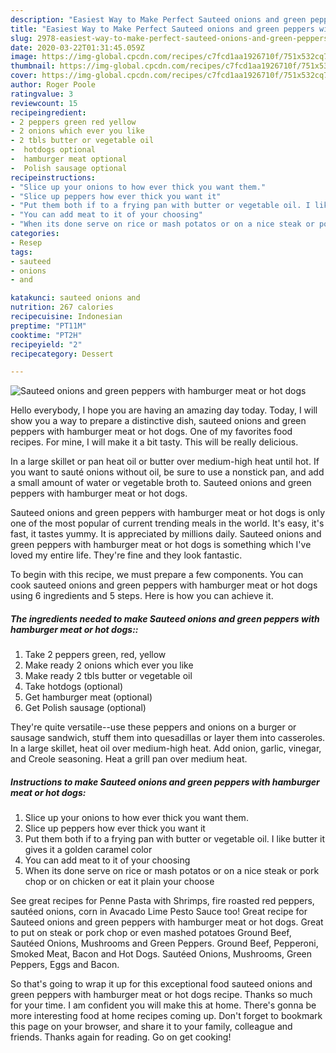 ```yaml
---
description: "Easiest Way to Make Perfect Sauteed onions and green peppers with hamburger meat or hot dogs"
title: "Easiest Way to Make Perfect Sauteed onions and green peppers with hamburger meat or hot dogs"
slug: 2978-easiest-way-to-make-perfect-sauteed-onions-and-green-peppers-with-hamburger-meat-or-hot-dogs
date: 2020-03-22T01:31:45.059Z
image: https://img-global.cpcdn.com/recipes/c7fcd1aa1926710f/751x532cq70/sauteed-onions-and-green-peppers-with-hamburger-meat-or-hot-dogs-recipe-main-photo.jpg
thumbnail: https://img-global.cpcdn.com/recipes/c7fcd1aa1926710f/751x532cq70/sauteed-onions-and-green-peppers-with-hamburger-meat-or-hot-dogs-recipe-main-photo.jpg
cover: https://img-global.cpcdn.com/recipes/c7fcd1aa1926710f/751x532cq70/sauteed-onions-and-green-peppers-with-hamburger-meat-or-hot-dogs-recipe-main-photo.jpg
author: Roger Poole
ratingvalue: 3
reviewcount: 15
recipeingredient:
- 2 peppers green red yellow
- 2 onions which ever you like
- 2 tbls butter or vegetable oil
-  hotdogs optional
-  hamburger meat optional
-  Polish sausage optional
recipeinstructions:
- "Slice up your onions to how ever thick you want them."
- "Slice up peppers how ever thick you want it"
- "Put them both if to a frying pan with butter or vegetable oil. I like butter it gives it a golden caramel color"
- "You can add meat to it of your choosing"
- "When its done serve on rice or mash potatos or on a nice steak or pork chop or on chicken or eat it plain your choose"
categories:
- Resep
tags:
- sauteed
- onions
- and

katakunci: sauteed onions and
nutrition: 267 calories
recipecuisine: Indonesian
preptime: "PT11M"
cooktime: "PT2H"
recipeyield: "2"
recipecategory: Dessert

---
```



![Sauteed onions and green peppers with hamburger meat or hot dogs](https://img-global.cpcdn.com/recipes/c7fcd1aa1926710f/751x532cq70/sauteed-onions-and-green-peppers-with-hamburger-meat-or-hot-dogs-recipe-main-photo.jpg)

Hello everybody, I hope you are having an amazing day today. Today, I will show you a way to prepare a distinctive dish, sauteed onions and green peppers with hamburger meat or hot dogs. One of my favorites food recipes. For mine, I will make it a bit tasty. This will be really delicious.

In a large skillet or pan heat oil or butter over medium-high heat until hot. If you want to sauté onions without oil, be sure to use a nonstick pan, and add a small amount of water or vegetable broth to. Sauteed onions and green peppers with hamburger meat or hot dogs.

Sauteed onions and green peppers with hamburger meat or hot dogs is only one of the most popular of current trending meals in the world. It's easy, it's fast, it tastes yummy. It is appreciated by millions daily. Sauteed onions and green peppers with hamburger meat or hot dogs is something which I've loved my entire life. They're fine and they look fantastic.


To begin with this recipe, we must prepare a few components. You can cook sauteed onions and green peppers with hamburger meat or hot dogs using 6 ingredients and 5 steps. Here is how you can achieve it.

##### The ingredients needed to make Sauteed onions and green peppers with hamburger meat or hot dogs::

1. Take 2 peppers green, red, yellow
1. Make ready 2 onions which ever you like
1. Make ready 2 tbls butter or vegetable oil
1. Take  hotdogs (optional)
1. Get  hamburger meat (optional)
1. Get  Polish sausage (optional)


They&#39;re quite versatile--use these peppers and onions on a burger or sausage sandwich, stuff them into quesadillas or layer them into casseroles. In a large skillet, heat oil over medium-high heat. Add onion, garlic, vinegar, and Creole seasoning. Heat a grill pan over medium heat. 

##### Instructions to make Sauteed onions and green peppers with hamburger meat or hot dogs:

1. Slice up your onions to how ever thick you want them.
1. Slice up peppers how ever thick you want it
1. Put them both if to a frying pan with butter or vegetable oil. I like butter it gives it a golden caramel color
1. You can add meat to it of your choosing
1. When its done serve on rice or mash potatos or on a nice steak or pork chop or on chicken or eat it plain your choose


See great recipes for Penne Pasta with Shrimps, fire roasted red peppers, sautéed onions, corn in Avacado Lime Pesto Sauce too! Great recipe for Sauteed onions and green peppers with hamburger meat or hot dogs. Great to put on steak or pork chop or even mashed potatoes Ground Beef, Sautéed Onions, Mushrooms and Green Peppers. Ground Beef, Pepperoni, Smoked Meat, Bacon and Hot Dogs. Sautéed Onions, Mushrooms, Green Peppers, Eggs and Bacon. 

So that's going to wrap it up for this exceptional food sauteed onions and green peppers with hamburger meat or hot dogs recipe. Thanks so much for your time. I am confident you will make this at home. There's gonna be more interesting food at home recipes coming up. Don't forget to bookmark this page on your browser, and share it to your family, colleague and friends. Thanks again for reading. Go on get cooking!
